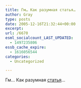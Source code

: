 ```yaml
---
title: Гм… Как разумная статья…
author: Gray
type: posts
date: 2005-12-16T21:32:44+00:00
excerpt:
url: /6670
esml_socialcount_LAST_UPDATED:
  - 1497235806
essb_cache_expire:
  - 1616056544
categories:
  - Uncategorized

---
```








Гм&#8230; Как разумная <a href="http://www.apn.ru/?chapter_name=advert&#038;data_id=788&#038;do=view_single" target="_blank">статья</a>&#8230;